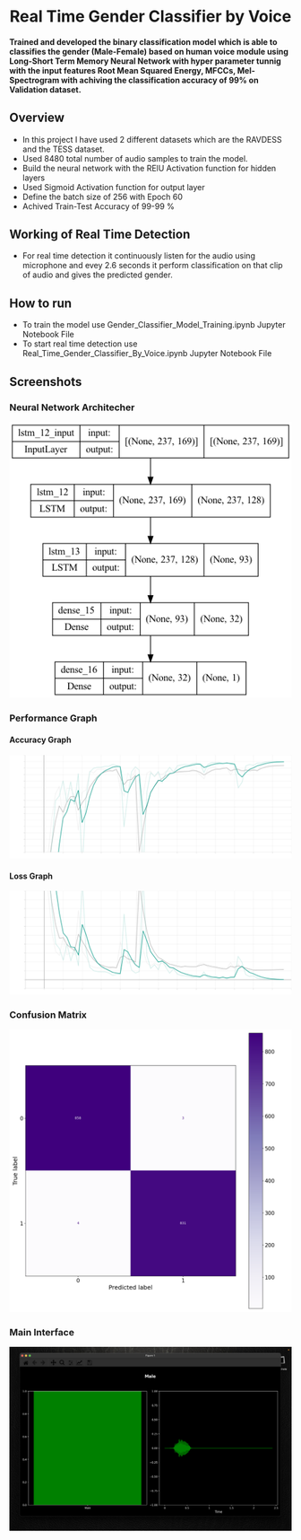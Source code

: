 <h1 align="center"><b>Real Time Gender Classifier by Voice</b></h1>

#### Trained and developed the binary classification model which is able to classifies the gender (Male-Female) based on human voice module using Long-Short Term Memory Neural Network with hyper parameter tunnig with the input features Root Mean Squared Energy, MFCCs, Mel-Spectrogram with achiving the classification accuracy of 99% on Validation dataset.

## Overview
- In this project I have used 2 different datasets which are the RAVDESS and the TESS dataset.
- Used 8480 total number of audio samples to train the model.
- Build the neural network with the RElU Activation function for hidden layers
- Used Sigmoid Activation function for output layer
- Define the batch size of 256 with Epoch 60
- Achived Train-Test Accuracy of 99-99 %

## Working of Real Time Detection 
- For real time detection it continuously listen for the audio using microphone and evey 2.6 seconds it perform classification on that clip of audio and gives the predicted gender.

## How to run
- To train the model use Gender_Classifier_Model_Training.ipynb Jupyter Notebook File
- To start real time detection use Real_Time_Gender_Classifier_By_Voice.ipynb Jupyter Notebook File

## Screenshots

### Neural Network Architecher
![Neural Network Architecher](./Screenshots/model.png)

### Performance Graph
#### Accuracy Graph
![Train-Test Graph](./Screenshots/epoch_accuracy.svg)
#### Loss Graph
![Train-Test Graph](./Screenshots/epoch_loss.svg)
### Confusion Matrix
![Train-Test Graph](./Screenshots/Gender_Classifier_Confusion_Matrix_Validation_Data.png)
### Main Interface
![Detecting Interface](./Screenshots/Screenshot_1.png)

